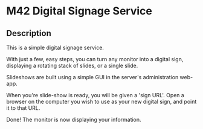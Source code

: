 # M42 Digital Signage Service
## Description
This is a simple digital signage service.

With just a few, easy steps, you can turn any monitor into a digital sign, displaying a rotating stack of slides, or a single slide.

Slideshows are built using a simple GUI in the server's administration web-app.

When you're slide-show is ready, you will be given a 'sign URL'. Open a browser on the computer you wish to use as your new digital sign, and point it to that URL.

Done! The monitor is now displaying your information.
